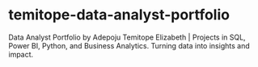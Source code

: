 # temitope-data-analyst-portfolio
Data Analyst Portfolio by Adepoju Temitope Elizabeth | Projects in SQL, Power BI, Python, and Business Analytics. Turning data into insights and impact.
